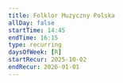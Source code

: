 ```yaml
---
title: Folklor Muzyczny Polska 
allDay: false
startTime: 14:45
endTime: 16:15
type: recurring
daysOfWeek: [R]
startRecur: 2025-10-02
endRecur: 2026-01-01
---
```

